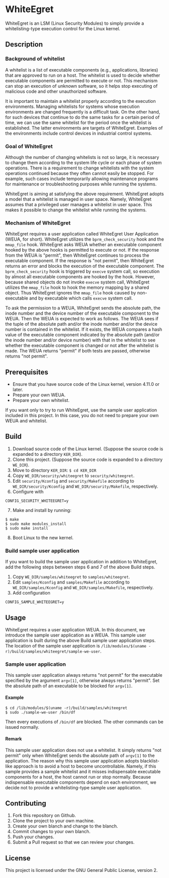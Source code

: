 # WhiteEgret

WhiteEgret is an LSM (Linux Security Modules) to simply provide
a whitelisting-type execution control for the Linux kernel.

## Description

### Background of whitelist

A whitelist is a list of executable components (e.g., applications,
libraries) that are approved to run on a host.
The whitelist is used to decide whether executable components
are permitted to execute or not. This mechanism can stop an
execution of unknown software, so it helps stop executing of
malicious code and other unauthorized software.

It is important to maintain a whitelist properly according to
the execution environments. Managing whitelists for systems
whose execution environments are changed frequently is
a difficult task. On the other hand, for such devices that
continue to do the same tasks for a certain period of time,
we can use the same whitelist for the period once the whitelist
is established. The latter environments are targets of WhiteEgret.
Examples of the environments include control devices in industrial
control systems.

### Goal of WhiteEgret

Although the number of changing whitelists is not so large,
it is necessary to change them according to the system life cycle
or each phase of system operations. There is a requirement
to change whitelists with the system operations continued
because they often cannot easily be stopped.
For example, such cases include temporarily allowing maintenance
programs for maintenance or troubleshooting purposes
while running the systems.

WhiteEgret is aiming at satisfying the above requirement.
WhiteEgret adopts a model that a whitelist is managed in user space.
Namely, WhiteEgret assumes that a privileged user manages
a whitelist in user space. This makes it possible to change
the whitelist while running the systems.

### Mechanism of WhiteEgret

WhiteEgret requires a user application called WhiteEgret User
Application (WEUA, for short). WhiteEgret utilizes the
`bprm_check_security` hook and the `mmap_file` hook.
WhiteEgret asks WEUA whether an executable component
hooked by the above hooks is permitted to execute or not.
If the response from the WEUA is "permit", then WhiteEgret
continues to process the executable component.
If the response is "not permit", then WhiteEgret returns
an error and blocks the execution of the executable component.
The `bprm_check_security` hook is triggered by `execve` system call,
so execution by almost all executable components are hooked
by the hook. However, because shared objects do not invoke `execve`
system call, WhiteEgret utilizes the `mmap_file` hook to hook
the memory mapping by a shared object. Thus WhiteEgret ignores
the `mmap_file` hook caused by non-executable and by executable
which calls `execve` system call.

To ask the permission to a WEUA, WhiteEgret sends the absolute path,
the inode number and the device number of the executable component
to the WEUA. Then the WEUA is expected to work as follows.
The WEUA sees if the tuple of the absolute path and/or the inode
number and/or the device number is contained in the whitelist.
If it exists, the WEUA compares a hash value of the executable
component indicated by the absolute path (and/or the inode number
and/or device number) with that in the whitelist to see
whether the executable component is changed or not after
the whitelist is made. The WEUA returns "permit" if both tests
are passed, otherwise returns "not permit".

## Prerequisites

- Ensure that you have source code of the Linux kernel,
version 4.11.0 or later.
- Prepare your own WEUA.
- Prepare your own whitelist.

If you want only to try to run WhiteEgret, use the sample user
application included in this project. In this case, you do not
need to prepare your own WEUA and whitelist.

## Build

1. Download source code of the Linux kernel. (Suppose the source
code is expanded to a directory `KER_DIR`).
2. Clone this project. (Suppose the source code is expanded to a directory `WE_DIR`).
3. Move to directory `KER_DIR`: `$ cd KER_DIR`
4. Copy `WE_DIR/security/whiteegret` to `security/whiteegret`.
5. Edit `security/Kconfig` and `security/Makefile`
according to `WE_DIR/security/Kconfig` and `WE_DIR/security/Makefile`, respectively.
6. Configure with
```
CONFIG_SECURITY_WHITEEGRET=y
```
7. Make and install by running:
```
$ make
$ sudo make modules_install
$ sudo make install
```
8. Boot Linux to the new kernel.

### Build sample user application

If you want to build the sample user application in addition to WhiteEgret,
add the following steps between steps 6 and 7 of the above Build steps.

1. Copy `WE_DIR/samples/whiteegret` to `samples/whiteegret`.
2. Edit `samples/Kconfig` and `samples/Makefile`
according to `WE_DIR/samples/Kconfig` and `WE_DIR/samples/Makefile`,
respectively.
3. Add configuration
```
CONFIG_SAMPLE_WHITEEGRET=y
```

## Usage

WhiteEgret requires a user application WEUA.
In this document, we introduce the sample user application
as a WEUA. This sample user application is built during
the above Build sample user application steps.
The location of the sample user application is
`/lib/modules/$(uname -r)/build/samples/whiteegret/sample-we-user`.

### Sample user application

This sample user application always returns "not permit"
for the executable specified by the argument `argv[1]`,
otherwise always returns "permit". Set the absolute path
of an executable to be blocked for `argv[1]`.

#### Example
```
$ cd /lib/modules/$(uname -r)/build/samples/whiteegret
$ sudo ./sample-we-user /bin/df
```

Then every executions of `/bin/df` are blocked.
The other commands can be issued normally.

#### Remark

This sample user application does not use a whitelist.
It simply returns "not permit" only when WhiteEgret sends
the absolute path of `argv[1]` to the application.
The reason why this sample user application adopts blacklist-like
approach is to avoid a host to become uncontrollable.
Namely, if this sample provides a sample whitelist and
it misses indispensable executable components for a host,
the host cannot run or stop normally. Because indispensable
executable components depend on each environment,
we decide not to provide a whitelisting-type sample user application.

## Contributing

1. Fork this repository on Github.
2. Clone the project to your own machine.
3. Create your own blanch and change to the blanch.
4. Commit changes to your own blanch.
5. Push your changes.
6. Submit a Pull request so that we can review your changes.

## License

This project is licensed under the GNU General Public License, version 2.
